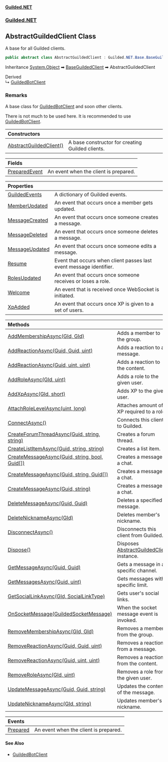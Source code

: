 
#### [Guilded.NET](Guilded_NET 'Guilded_NET')
### [Guilded.NET](Guilded_NET#Guilded_NET 'Guilded.NET')
## AbstractGuildedClient Class
A base for all Guilded clients.  
```csharp
public abstract class AbstractGuildedClient : Guilded.NET.Base.BaseGuildedClient
```

Inheritance [System.Object](https://docs.microsoft.com/en-us/dotnet/api/System.Object 'System.Object') &#x27A1; [BaseGuildedClient](BaseGuildedClient 'Guilded.NET.Base.BaseGuildedClient') &#x27A1; AbstractGuildedClient  

Derived  
&#8627; [GuildedBotClient](GuildedBotClient 'Guilded.NET.GuildedBotClient')  
### Remarks
A base class for [GuildedBotClient](GuildedBotClient 'Guilded.NET.GuildedBotClient') and soon other clients.



There is not much to be used here. It is recommended to use [GuildedBotClient](GuildedBotClient 'Guilded.NET.GuildedBotClient').

| Constructors | |
| :--- | :--- |
| [AbstractGuildedClient()](AbstractGuildedClient_AbstractGuildedClient() 'Guilded.NET.AbstractGuildedClient.AbstractGuildedClient()') | A base constructor for creating Guilded clients.<br/> |

| Fields | |
| :--- | :--- |
| [PreparedEvent](AbstractGuildedClient_PreparedEvent 'Guilded.NET.AbstractGuildedClient.PreparedEvent') | An event when the client is prepared.<br/> |

| Properties | |
| :--- | :--- |
| [GuildedEvents](AbstractGuildedClient_GuildedEvents 'Guilded.NET.AbstractGuildedClient.GuildedEvents') | A dictionary of Guilded events.<br/> |
| [MemberUpdated](AbstractGuildedClient_MemberUpdated 'Guilded.NET.AbstractGuildedClient.MemberUpdated') | An event that occurs once a member gets updated.<br/> |
| [MessageCreated](AbstractGuildedClient_MessageCreated 'Guilded.NET.AbstractGuildedClient.MessageCreated') | An event that occurs once someone creates a message.<br/> |
| [MessageDeleted](AbstractGuildedClient_MessageDeleted 'Guilded.NET.AbstractGuildedClient.MessageDeleted') | An event that occurs once someone deletes a message.<br/> |
| [MessageUpdated](AbstractGuildedClient_MessageUpdated 'Guilded.NET.AbstractGuildedClient.MessageUpdated') | An event that occurs once someone edits a message.<br/> |
| [Resume](AbstractGuildedClient_Resume 'Guilded.NET.AbstractGuildedClient.Resume') | Event that occurs when client passes last event message identifier.<br/> |
| [RolesUpdated](AbstractGuildedClient_RolesUpdated 'Guilded.NET.AbstractGuildedClient.RolesUpdated') | An event that occurs once someone receives or loses a role.<br/> |
| [Welcome](AbstractGuildedClient_Welcome 'Guilded.NET.AbstractGuildedClient.Welcome') | An event that is received once WebSocket is initiated.<br/> |
| [XpAdded](AbstractGuildedClient_XpAdded 'Guilded.NET.AbstractGuildedClient.XpAdded') | An event that occurs once XP is given to a set of users.<br/> |

| Methods | |
| :--- | :--- |
| [AddMembershipAsync(GId, GId)](AbstractGuildedClient_AddMembershipAsync(GId_GId) 'Guilded.NET.AbstractGuildedClient.AddMembershipAsync(Guilded.NET.Base.GId, Guilded.NET.Base.GId)') | Adds a member to the group.<br/> |
| [AddReactionAsync(Guid, Guid, uint)](AbstractGuildedClient_AddReactionAsync(Guid_Guid_uint) 'Guilded.NET.AbstractGuildedClient.AddReactionAsync(System.Guid, System.Guid, uint)') | Adds a reaction to a message.<br/> |
| [AddReactionAsync(Guid, uint, uint)](AbstractGuildedClient_AddReactionAsync(Guid_uint_uint) 'Guilded.NET.AbstractGuildedClient.AddReactionAsync(System.Guid, uint, uint)') | Adds a reaction to the content.<br/> |
| [AddRoleAsync(GId, uint)](AbstractGuildedClient_AddRoleAsync(GId_uint) 'Guilded.NET.AbstractGuildedClient.AddRoleAsync(Guilded.NET.Base.GId, uint)') | Adds a role to the given user.<br/> |
| [AddXpAsync(GId, short)](AbstractGuildedClient_AddXpAsync(GId_short) 'Guilded.NET.AbstractGuildedClient.AddXpAsync(Guilded.NET.Base.GId, short)') | Adds XP to the given user.<br/> |
| [AttachRoleLevelAsync(uint, long)](AbstractGuildedClient_AttachRoleLevelAsync(uint_long) 'Guilded.NET.AbstractGuildedClient.AttachRoleLevelAsync(uint, long)') | Attaches amount of XP required to a role.<br/> |
| [ConnectAsync()](AbstractGuildedClient_ConnectAsync() 'Guilded.NET.AbstractGuildedClient.ConnectAsync()') | Connects this client to Guilded.<br/> |
| [CreateForumThreadAsync(Guid, string, string)](AbstractGuildedClient_CreateForumThreadAsync(Guid_string_string) 'Guilded.NET.AbstractGuildedClient.CreateForumThreadAsync(System.Guid, string, string)') | Creates a forum thread.<br/> |
| [CreateListItemAsync(Guid, string, string)](AbstractGuildedClient_CreateListItemAsync(Guid_string_string) 'Guilded.NET.AbstractGuildedClient.CreateListItemAsync(System.Guid, string, string)') | Creates a list item.<br/> |
| [CreateMessageAsync(Guid, string, bool, Guid[])](AbstractGuildedClient_CreateMessageAsync(Guid_string_bool_Guid__) 'Guilded.NET.AbstractGuildedClient.CreateMessageAsync(System.Guid, string, bool, System.Guid[])') | Creates a message in a chat.<br/> |
| [CreateMessageAsync(Guid, string, Guid[])](AbstractGuildedClient_CreateMessageAsync(Guid_string_Guid__) 'Guilded.NET.AbstractGuildedClient.CreateMessageAsync(System.Guid, string, System.Guid[])') | Creates a message in a chat.<br/> |
| [CreateMessageAsync(Guid, string)](AbstractGuildedClient_CreateMessageAsync(Guid_string) 'Guilded.NET.AbstractGuildedClient.CreateMessageAsync(System.Guid, string)') | Creates a message in a chat.<br/> |
| [DeleteMessageAsync(Guid, Guid)](AbstractGuildedClient_DeleteMessageAsync(Guid_Guid) 'Guilded.NET.AbstractGuildedClient.DeleteMessageAsync(System.Guid, System.Guid)') | Deletes a specified message.<br/> |
| [DeleteNicknameAsync(GId)](AbstractGuildedClient_DeleteNicknameAsync(GId) 'Guilded.NET.AbstractGuildedClient.DeleteNicknameAsync(Guilded.NET.Base.GId)') | Deletes member's nickname.<br/> |
| [DisconnectAsync()](AbstractGuildedClient_DisconnectAsync() 'Guilded.NET.AbstractGuildedClient.DisconnectAsync()') | Disconnects this client from Guilded.<br/> |
| [Dispose()](AbstractGuildedClient_Dispose() 'Guilded.NET.AbstractGuildedClient.Dispose()') | Disposes [AbstractGuildedClient](AbstractGuildedClient 'Guilded.NET.AbstractGuildedClient') instance.<br/> |
| [GetMessageAsync(Guid, Guid)](AbstractGuildedClient_GetMessageAsync(Guid_Guid) 'Guilded.NET.AbstractGuildedClient.GetMessageAsync(System.Guid, System.Guid)') | Gets a message in a specific channel.<br/> |
| [GetMessagesAsync(Guid, uint)](AbstractGuildedClient_GetMessagesAsync(Guid_uint) 'Guilded.NET.AbstractGuildedClient.GetMessagesAsync(System.Guid, uint)') | Gets messages with a specific limit.<br/> |
| [GetSocialLinkAsync(GId, SocialLinkType)](AbstractGuildedClient_GetSocialLinkAsync(GId_SocialLinkType) 'Guilded.NET.AbstractGuildedClient.GetSocialLinkAsync(Guilded.NET.Base.GId, Guilded.NET.Base.Users.SocialLinkType)') | Gets user's social links.<br/> |
| [OnSocketMessage(GuildedSocketMessage)](AbstractGuildedClient_OnSocketMessage(GuildedSocketMessage) 'Guilded.NET.AbstractGuildedClient.OnSocketMessage(Guilded.NET.Base.Events.GuildedSocketMessage)') | When the socket message event is invoked.<br/> |
| [RemoveMembershipAsync(GId, GId)](AbstractGuildedClient_RemoveMembershipAsync(GId_GId) 'Guilded.NET.AbstractGuildedClient.RemoveMembershipAsync(Guilded.NET.Base.GId, Guilded.NET.Base.GId)') | Removes a member from the group.<br/> |
| [RemoveReactionAsync(Guid, Guid, uint)](AbstractGuildedClient_RemoveReactionAsync(Guid_Guid_uint) 'Guilded.NET.AbstractGuildedClient.RemoveReactionAsync(System.Guid, System.Guid, uint)') | Removes a reaction from a message.<br/> |
| [RemoveReactionAsync(Guid, uint, uint)](AbstractGuildedClient_RemoveReactionAsync(Guid_uint_uint) 'Guilded.NET.AbstractGuildedClient.RemoveReactionAsync(System.Guid, uint, uint)') | Removes a reaction from the content.<br/> |
| [RemoveRoleAsync(GId, uint)](AbstractGuildedClient_RemoveRoleAsync(GId_uint) 'Guilded.NET.AbstractGuildedClient.RemoveRoleAsync(Guilded.NET.Base.GId, uint)') | Removes a role from the given user.<br/> |
| [UpdateMessageAsync(Guid, Guid, string)](AbstractGuildedClient_UpdateMessageAsync(Guid_Guid_string) 'Guilded.NET.AbstractGuildedClient.UpdateMessageAsync(System.Guid, System.Guid, string)') | Updates the contents of the message.<br/> |
| [UpdateNicknameAsync(GId, string)](AbstractGuildedClient_UpdateNicknameAsync(GId_string) 'Guilded.NET.AbstractGuildedClient.UpdateNicknameAsync(Guilded.NET.Base.GId, string)') | Updates member's nickname.<br/> |

| Events | |
| :--- | :--- |
| [Prepared](AbstractGuildedClient_Prepared 'Guilded.NET.AbstractGuildedClient.Prepared') | An event when the client is prepared.<br/> |

#### See Also
- [GuildedBotClient](GuildedBotClient 'Guilded.NET.GuildedBotClient')
